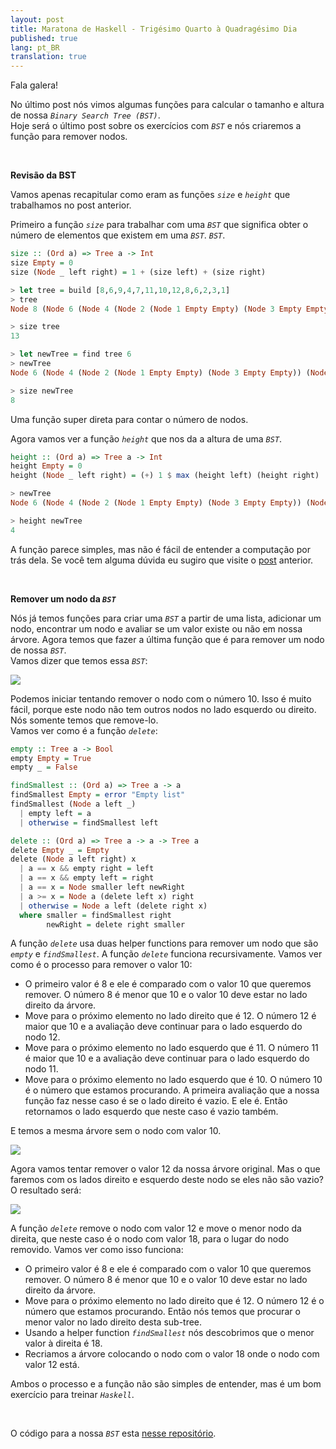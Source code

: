 ```yaml
---
layout: post
title: Maratona de Haskell - Trigésimo Quarto à Quadragésimo Dia
published: true
lang: pt_BR
translation: true
---
```


Fala galera!

No último post nós vimos algumas funções para calcular o tamanho e altura de nossa *`Binary Search Tree (BST)`*.  
Hoje será o último post sobre os exercícios com *`BST`* e nós criaremos a função para remover nodos.

<br />

**Revisão da BST**

Vamos apenas recapitular como eram as funções *`size`* e *`height`* que trabalhamos no post anterior.

Primeiro a função *`size`* para trabalhar com uma *`BST`* que significa obter o número de elementos que existem em uma *`BST`*.
 *`BST`*.
```haskell
size :: (Ord a) => Tree a -> Int
size Empty = 0
size (Node _ left right) = 1 + (size left) + (size right)

> let tree = build [8,6,9,4,7,11,10,12,8,6,2,3,1]
> tree
Node 8 (Node 6 (Node 4 (Node 2 (Node 1 Empty Empty) (Node 3 Empty Empty)) (Node 6 Empty Empty)) (Node 7 Empty (Node 8 Empty Empty))) (Node 9 Empty (Node 11 (Node 10 Empty Empty) (Node 12 Empty Empty)))

> size tree
13

> let newTree = find tree 6
> newTree
Node 6 (Node 4 (Node 2 (Node 1 Empty Empty) (Node 3 Empty Empty)) (Node 6 Empty Empty)) (Node 7 Empty (Node 8 Empty Empty))

> size newTree
8
```

<!--more-->

Uma função super direta para contar o número de nodos.

Agora vamos ver a função *`height`* que nos da a altura de uma *`BST`*.
```haskell
height :: (Ord a) => Tree a -> Int
height Empty = 0
height (Node _ left right) = (+) 1 $ max (height left) (height right)

> newTree
Node 6 (Node 4 (Node 2 (Node 1 Empty Empty) (Node 3 Empty Empty)) (Node 6 Empty Empty)) (Node 7 Empty (Node 8 Empty Empty))

> height newTree
4
```
A função parece simples, mas não é fácil de entender a computação por trás dela. Se você tem alguma dúvida eu sugiro que visite o [post](https://rodrigo-morais.github.io/pt_BR/haskell-marathon-day-thirty-two-thirty-three/) anterior.

<br />

**Remover um nodo da *`BST`***

Nós já temos funções para criar uma *`BST`* a partir de uma lista, adicionar um nodo, encontrar um nodo e avaliar se um valor existe ou não em nossa árvore. Agora temos que fazer a última função que é para remover um nodo de nossa *`BST`*.  
Vamos dizer que temos essa *`BST`*:

<image src="{{site.url}}/images/bst_6.png" />

Podemos iniciar tentando remover o nodo com o número 10. Isso é muito fácil, porque este nodo não tem outros nodos no lado esquerdo ou direito. Nós somente temos que remove-lo.  
Vamos ver como é a função *`delete`*:  
```haskell
empty :: Tree a -> Bool
empty Empty = True
empty _ = False

findSmallest :: (Ord a) => Tree a -> a
findSmallest Empty = error "Empty list"
findSmallest (Node a left _)
  | empty left = a
  | otherwise = findSmallest left

delete :: (Ord a) => Tree a -> a -> Tree a
delete Empty _ = Empty
delete (Node a left right) x
  | a == x && empty right = left
  | a == x && empty left = right
  | a == x = Node smaller left newRight
  | a >= x = Node a (delete left x) right
  | otherwise = Node a left (delete right x)
  where smaller = findSmallest right
        newRight = delete right smaller
```
A função *`delete`* usa duas helper functions para remover um nodo que são *`empty`* e *`findSmallest`*. A função *`delete`* funciona recursivamente. Vamos ver como é o processo para remover o valor 10:  
  * O primeiro valor é 8 e ele é comparado com o valor 10 que queremos remover. O número 8 é menor que 10 e o valor 10 deve estar no lado direito da árvore.
  * Move para o próximo elemento no lado direito que é 12. O número 12 é maior que 10 e a avaliação deve continuar para o lado esquerdo do nodo 12.  
  * Move para o próximo elemento no lado esquerdo que é 11. O número 11 é maior que 10 e a avaliação deve continuar para o lado esquerdo do nodo 11.  
  * Move para o próximo elemento no lado esquerdo que é 10. O número 10 é o número que estamos procurando. A primeira avaliação que a nossa função faz nesse caso é se o lado direito é vazio. E ele é. Então retornamos o lado esquerdo que neste caso é vazio também.


E temos a mesma árvore sem o nodo com valor 10.

<image src="{{site.url}}/images/bst_7.png" />

Agora vamos tentar remover o valor 12 da nossa árvore original. Mas o que faremos com os lados direito e esquerdo deste nodo se eles não são vazio? O resultado será:  

<image src="{{site.url}}/images/bst_8.png" />

A função *`delete`* remove o nodo com valor 12 e move o menor nodo da direita, que neste caso é o nodo com valor 18, para o lugar do nodo removido. Vamos ver como isso funciona:  
  * O primeiro valor é 8 e ele é comparado com o valor 10 que queremos remover. O número 8 é menor que 10 e o valor 10 deve estar no lado direito da árvore.
  * Move para o próximo elemento no lado direito que é 12. O número 12 é o número que estamos procurando. Então nós temos que procurar o menor valor no lado direito desta sub-tree.
  * Usando a helper function *`findSmallest`* nós descobrimos que o menor valor à direita é 18.
  * Recriamos a árvore colocando o nodo com o valor 18 onde o nodo com valor 12 está.

Ambos o processo e a função não são simples de entender, mas é um bom exercício para treinar *`Haskell`*.

<br />

O código para a nossa *`BST`* esta [nesse repositório](https://github.com/rodrigo-morais/haskell-exercises/blob/master/binary-tree.hs).
